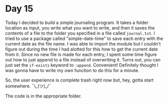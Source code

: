 # Day 15

Today I decided to build a simple journaling program. It takes a folder location as input, you write what you want to write, and then it saves the contents of a file to the folder you specified in a file called `journal.txt`. I tried to use a package called "simple-date-time" to save each entry with the current date as the file name. I was able to import the module but I couldn't figure out during the time I had alotted for this how to get the current date from it. Since no new file is made for each entry, I spent some time figure out how to just append to a file instead of overwriting it. Turns out, you can just set the `if-exists` keyword to `:append`. Convenient! Definitely thought I was gonna have to write my own function to do this for a minute.

So, the user experience is complete trash right now but, hey, gotta start somewhere. ¯\\\_(ツ)_/¯

The code is in the appropriate folder.
